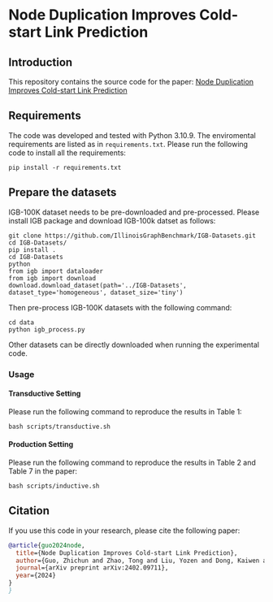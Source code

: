 # Node Duplication Improves Cold-start Link Prediction

## Introduction
This repository contains the source code for the paper: [Node Duplication Improves Cold-start Link Prediction](https://arxiv.org/pdf/2402.09711) 

## Requirements
The code was developed and tested with Python 3.10.9. The enviromental requirements are listed as in `requirements.txt`. Please run the following code to install all the requirements:
```
pip install -r requirements.txt
```

## Prepare the datasets
IGB-100K dataset needs to be pre-downloaded and pre-processed. Please install IGB package and download IGB-100k datset as follows:
```
git clone https://github.com/IllinoisGraphBenchmark/IGB-Datasets.git
cd IGB-Datasets/
pip install .
cd IGB-Datasets
python
from igb import dataloader
from igb import download
download.download_dataset(path='../IGB-Datasets', dataset_type='homogeneous', dataset_size='tiny')
```
Then pre-process IGB-100K datasets with the following command:
```
cd data
python igb_process.py
```
Other datasets can be directly downloaded when running the experimental code. 

### Usage

#### Transductive Setting
Please run the following command to reproduce the results in Table 1:
```
bash scripts/transductive.sh
```

#### Production Setting
Please run the following command to reproduce the results in Table 2 and Table 7 in the paper:
```
bash scripts/inductive.sh
```
## Citation
If you use this code in your research, please cite the following paper:

```bibtex
@article{guo2024node,
  title={Node Duplication Improves Cold-start Link Prediction},
  author={Guo, Zhichun and Zhao, Tong and Liu, Yozen and Dong, Kaiwen and Shiao, William and Shah, Neil and Chawla, Nitesh V},
  journal={arXiv preprint arXiv:2402.09711},
  year={2024}
}
}

